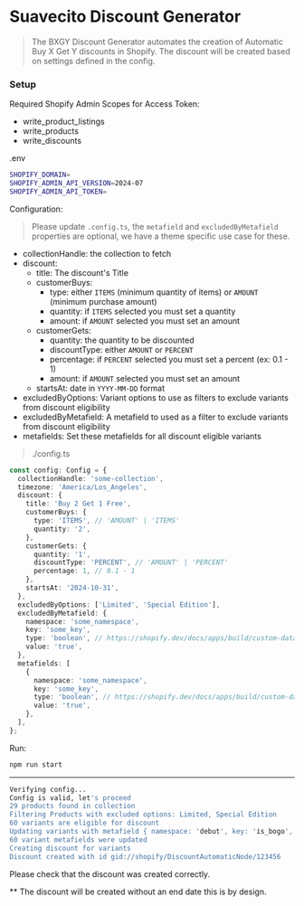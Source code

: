 # Suavecito Discount Generator

> The BXGY Discount Generator automates the creation of Automatic Buy X Get Y discounts in Shopify. The discount will be created based on settings defined in the config.

### Setup

Required Shopify Admin Scopes for Access Token:

- write_product_listings
- write_products
- write_discounts

.env

```bash
SHOPIFY_DOMAIN=
SHOPIFY_ADMIN_API_VERSION=2024-07
SHOPIFY_ADMIN_API_TOKEN=
```

Configuration:

> Please update `.config.ts`, the `metafield` and `excludedByMetafield` properties are optional, we have a theme specific use case for these.

- collectionHandle: the collection to fetch
- discount:
  - title: The discount's Title
  - customerBuys:
    - type: either `ITEMS` (minimum quantity of items) or `AMOUNT` (minimum purchase amount)
    - quantity: if `ITEMS` selected you must set a quantity
    - amount: if `AMOUNT` selected you must set an amount
  - customerGets:
    - quantity: the quantity to be discounted
    - discountType: either `AMOUNT` or `PERCENT`
    - percentage: if `PERCENT` selected you must set a percent (ex: 0.1 - 1)
    - amount: if `AMOUNT` selected you must set an amount
  - startsAt: date in `YYYY-MM-DD` format
- excludedByOptions: Variant options to use as filters to exclude variants from discount eligibility
- excludedByMetafield: A metafield to used as a filter to exclude variants from discount eligibility
- metafields: Set these metafields for all discount eligible variants

> ./config.ts

```typescript
const config: Config = {
  collectionHandle: 'some-collection',
  timezone: 'America/Los_Angeles',
  discount: {
    title: 'Buy 2 Get 1 Free',
    customerBuys: {
      type: 'ITEMS', // 'AMOUNT' | 'ITEMS'
      quantity: '2',
    },
    customerGets: {
      quantity: '1',
      discountType: 'PERCENT', // 'AMOUNT' | 'PERCENT'
      percentage: 1, // 0.1 - 1
    },
    startsAt: '2024-10-31',
  },
  excludedByOptions: ['Limited', 'Special Edition'],
  excludedByMetafield: {
    namespace: 'some_namespace',
    key: 'some_key',
    type: 'boolean', // https://shopify.dev/docs/apps/build/custom-data/metafields/list-of-data-types
    value: 'true',
  },
  metafields: [
    {
      namespace: 'some_namespace',
      key: 'some_key',
      type: 'boolean', // https://shopify.dev/docs/apps/build/custom-data/metafields/list-of-data-types
      value: 'true',
    },
  ],
};
```

Run:

```bash
npm run start
```

---

```bash
Verifying config...
Config is valid, let's proceed
29 products found in collection
Filtering Products with excluded options: Limited, Special Edition
60 variants are eligible for discount
Updating variants with metafield { namespace: 'debut', key: 'is_bogo', type: 'boolean' } and value true
60 variant metafields were updated
Creating discount for variants
Discount created with id gid://shopify/DiscountAutomaticNode/123456
```

Please check that the discount was created correctly.

\*\* The discount will be created without an end date this is by design.
